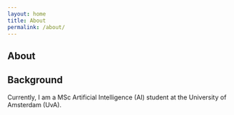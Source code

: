 ```yaml
---
layout: home
title: About
permalink: /about/
---
```


## About



## Background
Currently, I am a MSc Artificial Intelligence (AI) student at the University of Amsterdam (UvA).
